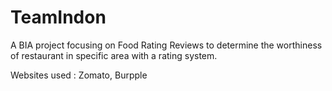 # TeamIndon

A BIA project focusing on Food Rating Reviews to determine the worthiness of restaurant in specific area with a rating system.

Websites used : Zomato, Burpple
